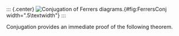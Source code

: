 ::: {.center}
![Conjugation of Ferrers diagrams.](FerrersConj){#fig:FerrersConj
width=".5\\textwidth"}
:::

Conjugation provides an immediate proof of the following theorem.
